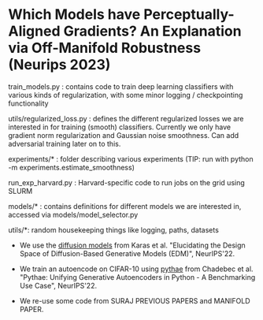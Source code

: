 # Which Models have Perceptually-Aligned Gradients? An Explanation via Off-Manifold Robustness (Neurips 2023)



train_models.py : contains code to train deep learning classifiers with various kinds of regularization, with some minor logging / checkpointing functionality

utils/regularized_loss.py : defines the different regularized losses we are interested in for training (smooth) classifiers. Currently we only have gradient norm regularization and Gaussian noise smoothness. Can add adversarial training later on to this.

experiments/* : folder describing various experiments (TIP: run with python -m experiments.estimate_smoothness)

run_exp_harvard.py : Harvard-specific code to run jobs on the grid using SLURM

models/* : contains definitions for different models we are interested in, accessed via models/model_selector.py

utils/*: random housekeeping things like logging, paths, datasets



- We use the [diffusion models](https://github.com/NVlabs/edm/) from Karas et al. "Elucidating the Design Space of Diffusion-Based Generative Models (EDM)", NeurIPS'22.

- We train an autoencode on CIFAR-10 using [pythae](https://github.com/NVlabs/edm/) from Chadebec et al. "Pythae: Unifying Generative Autoencoders in Python - A Benchmarking Use Case", NeurIPS'22.

- We re-use some code from SURAJ PREVIOUS PAPERS and MANIFOLD PAPER.
